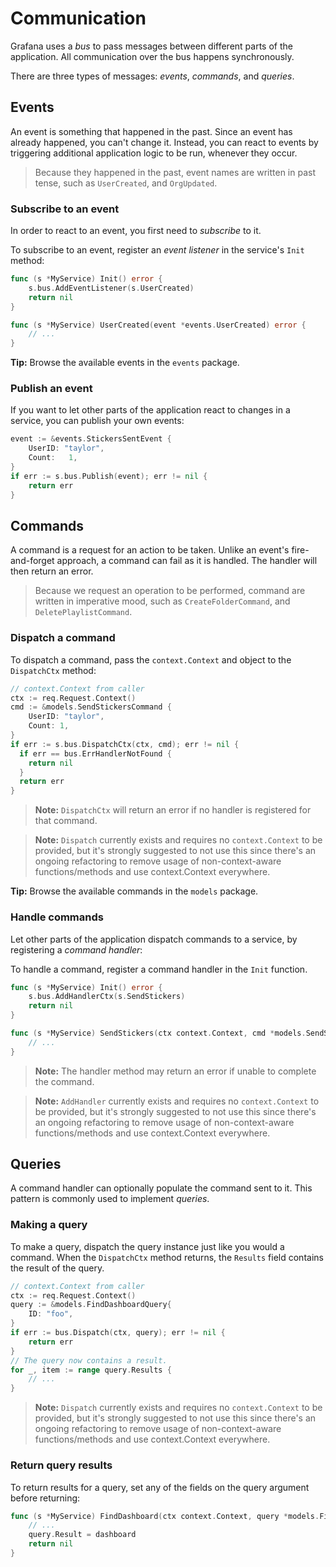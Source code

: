 # Communication

Grafana uses a _bus_ to pass messages between different parts of the application. All communication over the bus happens synchronously.

There are three types of messages: _events_, _commands_, and _queries_.

## Events

An event is something that happened in the past. Since an event has already happened, you can't change it. Instead, you can react to events by triggering additional application logic to be run, whenever they occur.

> Because they happened in the past, event names are written in past tense, such as `UserCreated`, and `OrgUpdated`.

### Subscribe to an event

In order to react to an event, you first need to _subscribe_ to it.

To subscribe to an event, register an _event listener_ in the service's `Init` method:

```go
func (s *MyService) Init() error {
    s.bus.AddEventListener(s.UserCreated)
    return nil
}

func (s *MyService) UserCreated(event *events.UserCreated) error {
    // ...
}
```

**Tip:** Browse the available events in the `events` package.

### Publish an event

If you want to let other parts of the application react to changes in a service, you can publish your own events:

```go
event := &events.StickersSentEvent {
    UserID: "taylor",
    Count:   1,
}
if err := s.bus.Publish(event); err != nil {
    return err
}
```

## Commands

A command is a request for an action to be taken. Unlike an event's fire-and-forget approach, a command can fail as it is handled. The handler will then return an error.

> Because we request an operation to be performed, command are written in imperative mood, such as `CreateFolderCommand`, and `DeletePlaylistCommand`.

### Dispatch a command

To dispatch a command, pass the `context.Context` and object to the `DispatchCtx` method:

```go
// context.Context from caller
ctx := req.Request.Context()
cmd := &models.SendStickersCommand {
    UserID: "taylor",
    Count: 1,
}
if err := s.bus.DispatchCtx(ctx, cmd); err != nil {
  if err == bus.ErrHandlerNotFound {
    return nil
  }
  return err
}
```

> **Note:** `DispatchCtx` will return an error if no handler is registered for that command.

> **Note:** `Dispatch` currently exists and requires no `context.Context` to be provided, but it's strongly suggested to not use this since there's an ongoing refactoring to remove usage of non-context-aware functions/methods and use context.Context everywhere.

**Tip:** Browse the available commands in the `models` package.

### Handle commands

Let other parts of the application dispatch commands to a service, by registering a _command handler_:

To handle a command, register a command handler in the `Init` function.

```go
func (s *MyService) Init() error {
    s.bus.AddHandlerCtx(s.SendStickers)
    return nil
}

func (s *MyService) SendStickers(ctx context.Context, cmd *models.SendStickersCommand) error {
    // ...
}
```

> **Note:** The handler method may return an error if unable to complete the command.

> **Note:** `AddHandler` currently exists and requires no `context.Context` to be provided, but it's strongly suggested to not use this since there's an ongoing refactoring to remove usage of non-context-aware functions/methods and use context.Context everywhere.

## Queries

A command handler can optionally populate the command sent to it. This pattern is commonly used to implement _queries_.

### Making a query

To make a query, dispatch the query instance just like you would a command. When the `DispatchCtx` method returns, the `Results` field contains the result of the query.

```go
// context.Context from caller
ctx := req.Request.Context()
query := &models.FindDashboardQuery{
    ID: "foo",
}
if err := bus.Dispatch(ctx, query); err != nil {
    return err
}
// The query now contains a result.
for _, item := range query.Results {
    // ...
}
```

> **Note:** `Dispatch` currently exists and requires no `context.Context` to be provided, but it's strongly suggested to not use this since there's an ongoing refactoring to remove usage of non-context-aware functions/methods and use context.Context everywhere.

### Return query results

To return results for a query, set any of the fields on the query argument before returning:

```go
func (s *MyService) FindDashboard(ctx context.Context, query *models.FindDashboardQuery) error {
    // ...
    query.Result = dashboard
    return nil
}
```
